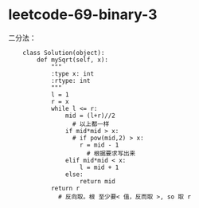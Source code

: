 # leetcode-69-binary-3


二分法：

        class Solution(object):
            def mySqrt(self, x):
                """
                :type x: int
                :rtype: int
                """
                l = 1
                r = x
                while l <= r:
                    mid = (l+r)//2
                      # 以上都一样
                    if mid*mid > x:
                      # if pow(mid,2) > x:
                        r = mid - 1
                          # 根据要求写出来
                    elif mid*mid < x:
                        l = mid + 1
                    else:
                        return mid
                return r
                  # 反向取。根 至少要< 值，反而取 >, so 取 r
                
   
